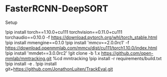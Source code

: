 # FasterRCNN-DeepSORT
Setup

!pip install torch==1.10.0+cu111 torchvision==0.11.0+cu111 torchaudio==0.10.0 -f https://download.pytorch.org/whl/torch_stable.html
!pip install mmengine==0.1.0
!pip install 'mmcv==2.0.0rc1' -f https://download.openmmlab.com/mmcv/dist/cu111/torch1.10.0/index.html
!pip install 'mmdet==3.0.0rc2'
!git clone -b 1.x https://github.com/open-mmlab/mmtracking.git
%cd mmtracking
!pip install -r requirements/build.txt
!pip install -e .
!pip install git+https://github.com/JonathonLuiten/TrackEval.git
